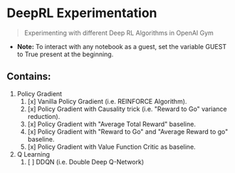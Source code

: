 # DeepRL Experimentation
>Experimenting with different Deep RL Algorithms in OpenAI Gym

* **Note:** To interact with any notebook as a guest, set the variable GUEST to True present at the beginning.

## Contains:
1. Policy Gradient
    1. [x] Vanilla Policy Gradient (i.e. REINFORCE Algorithm).
    2. [x] Policy Gradient with Causality trick (i.e. "Reward to Go" variance reduction).
    3. [x] Policy Gradient with "Average Total Reward" baseline.
    4. [x] Policy Gradient with "Reward to Go" and "Average Reward to go" baseline.
    5. [x] Policy Gradient with Value Function Critic as baseline.
2. Q Learning
    1. [ ] DDQN (i.e. Double Deep Q-Network)
